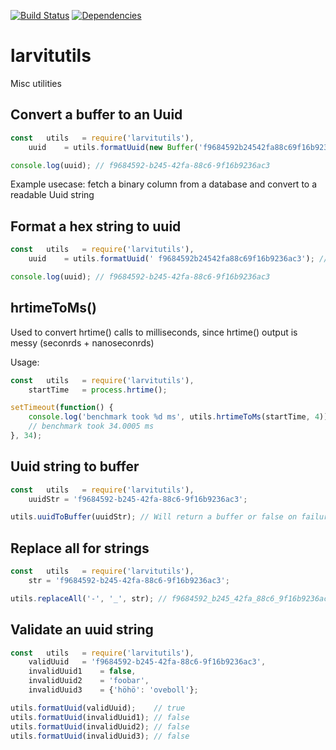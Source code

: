 [![Build Status](https://travis-ci.org/larvit/larvitutils.svg)](https://travis-ci.org/larvit/larvitutils) [![Dependencies](https://david-dm.org/larvit/larvitutils.svg)](https://david-dm.org/larvit/larvitutils.svg)

# larvitutils

Misc utilities

## Convert a buffer to an Uuid

```javascript
const	utils	= require('larvitutils'),
	uuid	= utils.formatUuid(new Buffer('f9684592b24542fa88c69f16b9236ac3', 'hex'));

console.log(uuid); // f9684592-b245-42fa-88c6-9f16b9236ac3
```

Example usecase: fetch a binary column from a database and convert to a readable Uuid string

## Format a hex string to uuid

```javascript
const	utils	= require('larvitutils'),
	uuid	= utils.formatUuid(' f9684592b24542fa88c69f16b9236ac3'); // Notice the starting space getting trimmed away

console.log(uuid); // f9684592-b245-42fa-88c6-9f16b9236ac3
```

## hrtimeToMs()

Used to convert hrtime() calls to milliseconds, since hrtime() output is messy (seconrds + nanoseconrds)

Usage:

```javascript
const	utils	= require('larvitutils'),
	startTime	= process.hrtime();

setTimeout(function() {
	console.log('benchmark took %d ms', utils.hrtimeToMs(startTime, 4));
	// benchmark took 34.0005 ms
}, 34);
```

## Uuid string to buffer

```javascript
const	utils	= require('larvitutils'),
	uuidStr	= 'f9684592-b245-42fa-88c6-9f16b9236ac3';

utils.uuidToBuffer(uuidStr); // Will return a buffer or false on failure
```

## Replace all for strings

```javascript
const	utils	= require('larvitutils'),
	str	= 'f9684592-b245-42fa-88c6-9f16b9236ac3';

utils.replaceAll('-', '_', str); // f9684592_b245_42fa_88c6_9f16b9236ac3
```

## Validate an uuid string

```javascript
const	utils	= require('larvitutils'),
	validUuid	= 'f9684592-b245-42fa-88c6-9f16b9236ac3',
	invalidUuid1	= false,
	invalidUuid2	= 'foobar',
	invalidUuid3	= {'höhö': 'oveboll'};

utils.formatUuid(validUuid);	// true
utils.formatUuid(invalidUuid1);	// false
utils.formatUuid(invalidUuid2);	// false
utils.formatUuid(invalidUuid3);	// false
```

